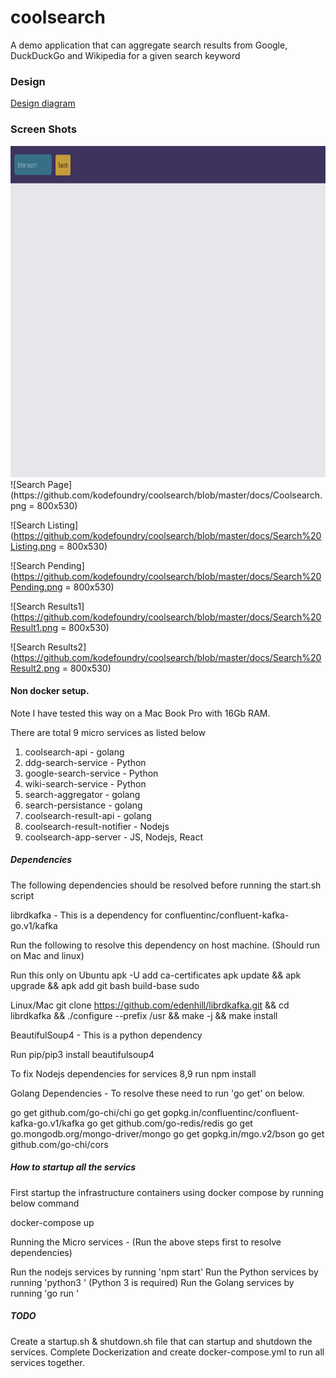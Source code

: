 # coolsearch
A demo application that can aggregate search results from Google, DuckDuckGo and Wikipedia for a given search keyword
### Design 

[Design diagram](https://github.com/kodefoundry/coolsearch/blob/master/docs/coolsearch-design.png)

### Screen Shots
<img src="https://github.com/kodefoundry/coolsearch/blob/master/docs/Coolsearch.png" width="800" height="530">
![Search Page](https://github.com/kodefoundry/coolsearch/blob/master/docs/Coolsearch.png = 800x530)

![Search Listing](https://github.com/kodefoundry/coolsearch/blob/master/docs/Search%20Listing.png = 800x530)

![Search Pending](https://github.com/kodefoundry/coolsearch/blob/master/docs/Search%20Pending.png = 800x530)

![Search Results1](https://github.com/kodefoundry/coolsearch/blob/master/docs/Search%20Result1.png = 800x530)

![Search Results2](https://github.com/kodefoundry/coolsearch/blob/master/docs/Search%20Result2.png = 800x530)


#### Non docker setup.

Note I have tested this way on a Mac Book Pro with 16Gb RAM.

There are total 9 micro services as listed below
1. coolsearch-api               - golang
2. ddg-search-service           - Python
3. google-search-service        - Python
4. wiki-search-service          - Python
5. search-aggregator            - golang
6. search-persistance           - golang
7. coolsearch-result-api        - golang
8. coolsearch-result-notifier   - Nodejs
9. coolsearch-app-server        - JS, Nodejs, React

##### Dependencies

The following dependencies should be resolved before running the start.sh script

librdkafka  - This is a dependency for confluentinc/confluent-kafka-go.v1/kafka

Run the following to resolve this dependency on host machine. (Should run on Mac and linux)

Run this only on Ubuntu
apk -U add ca-certificates
apk update && apk upgrade && apk add git bash build-base sudo

Linux/Mac
git clone https://github.com/edenhill/librdkafka.git && cd librdkafka && ./configure --prefix /usr && make -j && make install

BeautifulSoup4 - This is a python dependency

Run pip/pip3 install beautifulsoup4

To fix Nodejs dependencies for services 8,9 run 
npm install

Golang Dependencies - To resolve these need to run 'go get' on below.

go get github.com/go-chi/chi
go get gopkg.in/confluentinc/confluent-kafka-go.v1/kafka
go get github.com/go-redis/redis
go get go.mongodb.org/mongo-driver/mongo
go get gopkg.in/mgo.v2/bson
go get github.com/go-chi/cors

##### How to startup all the servics

First startup the infrastructure containers using docker compose by running below command

docker-compose up

Running the Micro services - (Run the above steps first to resolve dependencies)

Run the nodejs services by running 'npm start'
Run the Python services by running 'python3 <python file name>' (Python 3 is required)
Run the Golang services by running 'go run <go file name>'

##### TODO

Create a startup.sh & shutdown.sh file that can startup and shutdown the services.
Complete Dockerization and create docker-compose.yml to run all services together.










